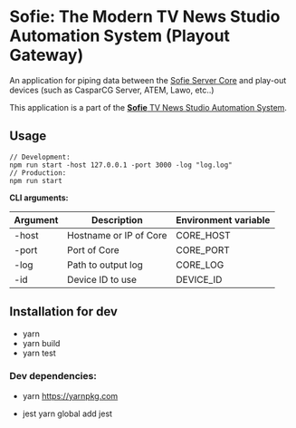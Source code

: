 
# Sofie: The Modern TV News Studio Automation System (Playout Gateway)
An application for piping data between the [Sofie Server Core](https://github.com/nrkno/tv-automation-server-core) and play-out devices (such as CasparCG Server, ATEM, Lawo, etc..)

This application is a part of the [**Sofie** TV News Studio Automation System](https://github.com/nrkno/Sofie-TV-automation/).


## Usage
```
// Development:
npm run start -host 127.0.0.1 -port 3000 -log "log.log"
// Production:
npm run start
```

**CLI arguments:**

| Argument  | Description | Environment variable |
| ------------- | ------------- | --- |
| -host  | Hostname or IP of Core  | CORE_HOST  |
| -port  | Port of Core   |  CORE_PORT |
| -log  | Path to output log |  CORE_LOG |
| -id   | Device ID to use | DEVICE_ID |

## Installation for dev

* yarn
* yarn build
* yarn test

### Dev dependencies:

* yarn
	https://yarnpkg.com

* jest
	yarn global add jest

